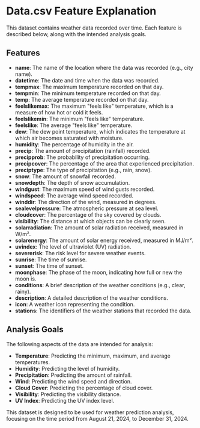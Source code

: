 
# Data.csv Feature Explanation

This dataset contains weather data recorded over time. Each feature is described below, along with the intended analysis goals.

## Features

- **name**: The name of the location where the data was recorded (e.g., city name).
- **datetime**: The date and time when the data was recorded.
- **tempmax**: The maximum temperature recorded on that day.
- **tempmin**: The minimum temperature recorded on that day.
- **temp**: The average temperature recorded on that day.
- **feelslikemax**: The maximum "feels like" temperature, which is a measure of how hot or cold it feels.
- **feelslikemin**: The minimum "feels like" temperature.
- **feelslike**: The average "feels like" temperature.
- **dew**: The dew point temperature, which indicates the temperature at which air becomes saturated with moisture.
- **humidity**: The percentage of humidity in the air.
- **precip**: The amount of precipitation (rainfall) recorded.
- **precipprob**: The probability of precipitation occurring.
- **precipcover**: The percentage of the area that experienced precipitation.
- **preciptype**: The type of precipitation (e.g., rain, snow).
- **snow**: The amount of snowfall recorded.
- **snowdepth**: The depth of snow accumulation.
- **windgust**: The maximum speed of wind gusts recorded.
- **windspeed**: The average wind speed recorded.
- **winddir**: The direction of the wind, measured in degrees.
- **sealevelpressure**: The atmospheric pressure at sea level.
- **cloudcover**: The percentage of the sky covered by clouds.
- **visibility**: The distance at which objects can be clearly seen.
- **solarradiation**: The amount of solar radiation received, measured in W/m².
- **solarenergy**: The amount of solar energy received, measured in MJ/m².
- **uvindex**: The level of ultraviolet (UV) radiation.
- **severerisk**: The risk level for severe weather events.
- **sunrise**: The time of sunrise.
- **sunset**: The time of sunset.
- **moonphase**: The phase of the moon, indicating how full or new the moon is.
- **conditions**: A brief description of the weather conditions (e.g., clear, rainy).
- **description**: A detailed description of the weather conditions.
- **icon**: A weather icon representing the condition.
- **stations**: The identifiers of the weather stations that recorded the data.

## Analysis Goals

The following aspects of the data are intended for analysis:

- **Temperature**: Predicting the minimum, maximum, and average temperatures.
- **Humidity**: Predicting the level of humidity.
- **Precipitation**: Predicting the amount of rainfall.
- **Wind**: Predicting the wind speed and direction.
- **Cloud Cover**: Predicting the percentage of cloud cover.
- **Visibility**: Predicting the visibility distance.
- **UV Index**: Predicting the UV index level.

This dataset is designed to be used for weather prediction analysis, focusing on the time period from August 21, 2024, to December 31, 2024.
